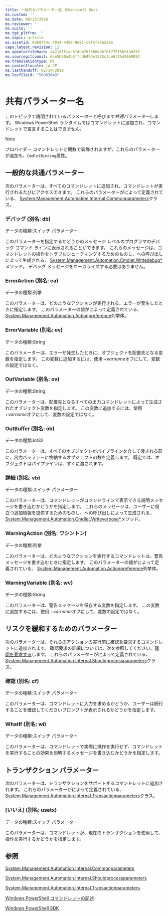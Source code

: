 ```yaml
---
title: 一般的なパラメーター名 |Microsoft Docs
ms.custom: ''
ms.date: 09/13/2016
ms.reviewer: ''
ms.suite: ''
ms.tgt_pltfrm: ''
ms.topic: article
ms.assetid: 0db9f54c-4014-4450-9e81-c9f5fe562a0e
caps.latest.revision: 12
ms.openlocfilehash: a421d151ac3fdbb763668dd6fbf775f5b91a833f
ms.sourcegitcommit: 6ae5b50a4b3ffcd649de1525c3ce6f15d3669082
ms.translationtype: MT
ms.contentlocale: ja-JP
ms.lasthandoff: 02/14/2019
ms.locfileid: "56863648"
---
```

# <a name="common-parameter-names"></a>共有パラメーター名

このトピックで説明されているパラメーターと呼びます*共通パラメーター*します。 Windows PowerShell ランタイムではコマンドレットに追加され、コマンドレットで宣言することはできません。

> [!NOTE]
> プロバイダー コマンドレットと関数で装飾されますが、これらのパラメーターが追加も、`CmdletBinding`属性。

## <a name="general-common-parameters"></a>一般的な共通パラメーター

次のパラメーターは、すべてのコマンドレットに追加され、コマンドレットが実行されるたびにアクセスできます。 これらのパラメーターがによって定義されている、 [System.Management.Automation.Internal.Commonparameters](/dotnet/api/System.Management.Automation.Internal.CommonParameters)クラス。

### <a name="debug-alias-db"></a>デバッグ (別名: db)

データの種類:スイッチ パラメーター

このパラメーターを指定するかどうかのメッセージ レベルのプログラマのデバッグ コマンド ラインに表示されることができます。 これらのメッセージは、コマンドレットの操作をトラブルシューティングするためのものし、への呼び出しによって生成される、 [System.Management.Automation.Cmdlet.Writedebug*](/dotnet/api/System.Management.Automation.Cmdlet.WriteDebug)メソッド。 デバッグ メッセージをローカライズする必要はありません。

### <a name="erroraction-alias-ea"></a>ErrorAction (別名: ea)

データの種類:列挙

このパラメーターは、どのようなアクションが実行される、エラーが発生したときに指定します。 このパラメーターの値がによって定義されている、 [System.Management.Automation.Actionpreference](/dotnet/api/System.Management.Automation.ActionPreference)列挙体。

### <a name="errorvariable-alias-ev"></a>ErrorVariable (別名: ev)

データの種類:String

このパラメーターは、エラーが発生したときに、オブジェクトを配置先となる変数を指定します。 この変数に追加するには、使用 +*varname*オフにして、変数の設定ではなく。

### <a name="outvariable-alias-ov"></a>OutVariable (別名: ov)

データの種類:String

このパラメーターは、配置先となるすべての出力コマンドレットによって生成されたオブジェクト変数を指定します。 この変数に追加するには、使用 +*varname*オフにして、変数の設定ではなく。

### <a name="outbuffer-alias-ob"></a>OutBuffer (別名: ob)

データの種類:Int32

このパラメーターは、すべてのオブジェクトがパイプラインを介して渡される前に、出力バッファーに格納するオブジェクトの数を定義します。 既定では、オブジェクトはパイプラインは、すぐに渡されます。

### <a name="verbose-alias-vb"></a>詳細 (別名: vb)

データの種類:スイッチ パラメーター

このパラメーターは、コマンドレットがコマンドラインで表示できる説明メッセージを書き込むかどうかを指定します。 これらのメッセージは、ユーザーに役立つ追加情報を提供するためのものし、への呼び出しによって生成される、 [System.Management.Automation.Cmdlet.Writeverbose*](/dotnet/api/System.Management.Automation.Cmdlet.WriteVerbose)メソッド。

### <a name="warningaction-alias-wa"></a>WarningAction (別名: ワシントン)

データの種類:列挙

このパラメーターは、どのようなアクションを実行するコマンドレットは、警告メッセージを書き込むときに指定します。 このパラメーターの値がによって定義されている、 [System.Management.Automation.Actionpreference](/dotnet/api/System.Management.Automation.ActionPreference)列挙体。

### <a name="warningvariable-alias-wv"></a>WarningVariable (別名: wv)

データの種類:String

このパラメーターは、警告メッセージを保存する変数を指定します。 この変数に追加するには、使用 +*varname*オフにして、変数の設定ではなく。

## <a name="risk-mitigation-parameters"></a>リスクを緩和するためのパラメーター

次のパラメーターは、それらのアクションの実行前に確認を要求するコマンドレットに追加されます。 確認要求の詳細については、次を参照してください。[確認を要求する](./requesting-confirmation-from-cmdlets.md)します。 これらのパラメーターがによって定義されている、 [System.Management.Automation.Internal.Shouldprocessparameters](/dotnet/api/System.Management.Automation.Internal.ShouldProcessParameters)クラス。

### <a name="confirm-alias-cf"></a>確認 (別名: cf)

データの種類:スイッチ パラメーター

このパラメーターは、コマンドレットに入力を求めるかどうか、ユーザーは続行することを確認してくださいプロンプトが表示されるかどうかを指定します。

### <a name="whatif-alias-wi"></a>WhatIf (別名: wi)

データの種類:スイッチ パラメーター

このパラメーターは、コマンドレットで実際に操作を実行せず、コマンドレットを実行することの効果を説明するメッセージを書き込むかどうかを指定します。

## <a name="transaction-parameters"></a>トランザクション パラメーター

次のパラメーターは、トランザクションをサポートするコマンドレットに追加されます。 これらのパラメーターがによって定義されている、 [System.Management.Automation.Internal.Transactionparameters](/dotnet/api/System.Management.Automation.Internal.TransactionParameters)クラス。

### <a name="usetransaction-alias-usetx"></a>[いいえ] (別名: usetx)

データの種類:スイッチ パラメーター

このパラメーターは、コマンドレットが、現在のトランザクションを使用して、操作を実行するかどうかを指定します。

## <a name="see-also"></a>参照

[System.Management.Automation.Internal.Commonparameters](/dotnet/api/System.Management.Automation.Internal.CommonParameters)

[System.Management.Automation.Internal.Shouldprocessparameters](/dotnet/api/System.Management.Automation.Internal.ShouldProcessParameters)

[System.Management.Automation.Internal.Transactionparameters](/dotnet/api/System.Management.Automation.Internal.TransactionParameters)

[Windows PowerShell コマンドレットの記述](./writing-a-windows-powershell-cmdlet.md)

[Windows PowerShell SDK](../windows-powershell-reference.md)
